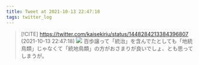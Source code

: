```yaml
---
title: Tweet at 2021-10-13 22:47:18
tags: twitter_log
---
```


> [!CITE] https://twitter.com/kaisekiriu/status/1448284213384396807 (2021-10-13 22:47:18)
> ![](https://twitter.com/kaisekiriu/status/1448284213384396807)
> 百歩譲って「統治」を含んでたとしても「地統鳥類」じゃなくて「統地鳥類」の方がおさまりが良いでしょ、とも思ってしまうが。
